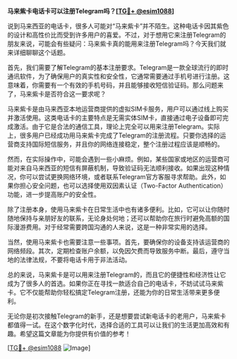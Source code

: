 **马来紫卡电话卡可以注册Telegram吗？[[TG💪+ @esim1088](https://t.me/s/esim1088)]**

说到马来西亚的电话卡，很多人可能对“马来紫卡”并不陌生。这种电话卡因其紫色的设计和高性价比而受到许多用户的喜爱。不过，对于想用它来注册Telegram的朋友来说，可能会有些疑问：马来紫卡真的能用来注册Telegram吗？今天我们就来详细聊聊这个话题。

首先，我们需要了解Telegram的基本注册要求。Telegram是一款全球流行的即时通讯软件，为了确保用户的真实性和安全性，它通常需要通过手机号进行注册。这意味着，你需要有一个有效的手机号码，并且能够接收短信验证码。那么问题来了，马来紫卡是否符合这一要求呢？

马来紫卡是由马来西亚本地运营商提供的虚拟SIM卡服务，用户可以通过线上购买并激活使用。这类电话卡的主要特点是无需实体SIM卡，直接通过电子设备即可完成激活。由于它是合法的通信工具，理论上完全可以用来注册Telegram。实际上，很多用户已经成功用马来紫卡完成了Telegram的注册流程。只要你选择的运营商支持国际短信服务，并且你的网络连接稳定，整个注册过程应该是顺畅的。

然而，在实际操作中，可能会遇到一些小麻烦。例如，某些国家或地区的运营商可能对来自马来西亚的短信有屏蔽机制，导致验证码无法顺利接收。如果出现这种情况，你可以尝试更换网络环境，或者联系Telegram官方客服寻求帮助。此外，如果你担心安全问题，也可以选择使用双因素认证（Two-Factor Authentication）功能，进一步提高账户的安全性。

除了注册本身，使用马来紫卡在日常生活中也有诸多便利。比如，它可以让你随时随地保持与亲朋好友的联系，无论身处何地；还可以帮助你在旅行时避免高额的国际漫游费用。对于经常需要跨国沟通的人来说，这是一种非常实用的选择。

当然，使用马来紫卡也需要注意一些事项。首先，要确保你的设备支持该运营商的网络频段。其次，定期检查账户余额，以免因欠费而导致服务中断。最后，遵守当地的法律法规，不要将电话卡用于非法活动。

总的来说，马来紫卡是可以用来注册Telegram的，而且它的便捷性和经济性让它成为了很多人的首选。如果你正在寻找一款适合自己的电话卡，不妨试试马来紫卡。它不仅能帮助你轻松搞定Telegram注册，还能为你的日常生活带来更多便利。

无论你是初次接触Telegram的新手，还是想要尝试新电话卡的老用户，马来紫卡都值得一试。在这个数字化时代，选择合适的工具可以让我们的生活更加高效和有趣。希望这篇文章能为你提供有价值的参考！

[[TG💪+ @esim1088](https://t.me/s/esim1088) ![Image](https://i.postimg.cc/4NQfJmqS/Snipaste-2025-05-13-00-14-12.png)]